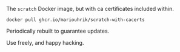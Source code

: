 The `scratch` Docker image, but with ca certificates included within.

`docker pull ghcr.io/mariouhrik/scratch-with-cacerts`

Periodically rebuilt to guarantee updates.

Use freely, and happy hacking.
